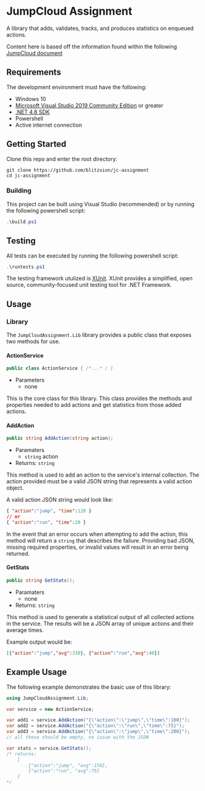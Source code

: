 # JumpCloud Assignment

A library that adds, validates, tracks, and produces statistics on enqueued actions.

Content here is based off the information found within the following [JumpCloud document](./Software%20Engineer%20-%20Backend%20Assignment.pdf)

## Requirements

The development environment must have the following:

- Windows 10
- [Microsoft Visual Studio 2019 Community Edition](https://visualstudio.microsoft.com/downloads/) or greater
- [.NET 4.8 SDK](https://dotnet.microsoft.com/download/dotnet-framework/thank-you/net48-developer-pack-offline-installer)
- Powershell
- Active internet connection

## Getting Started

Clone this repo and enter the root directory:
```shell
git clone https://github.com/blitzxion/jc-assignment
cd jc-assignment
```

### Building

This project can be built using Visual Studio (recommended) or by running the following powershell script:
```powershell
.\build.ps1
```

## Testing

All tests can be executed by running the following powershell script:

```powershell
.\runtests.ps1
```

The testing framework utulized is [XUnit](https://xunit.net/). XUnit provides a simplified, open source, community-focused unit testing tool for .NET Framework.

## Usage

### Library

The `JumpCloudAssignment.Lib` library provides a public class that exposes two methods for use.

#### ActionService
```csharp
public class ActionService { /*...* / }
```
- Parameters
  - none

This is the core class for this library. This class provides the methods and properties needed to add actions and get statistics from those added actions.

#### AddAction
```csharp
public string AddAction(string action);
```
- Paramaters
  - `string` action
- Returns: `string`

This method is used to add an action to the service's internal collection. The action provided must be a valid JSON string that represents a valid action object.

A valid action JSON string would look like:
```json
{ "action":"jump", "time":120 }
// or
{ "action":"run", "time":20 }
```

In the event that an error occurs when attempting to add the action, this method will return a `string` that describes the failure. Providing bad JSON, missing required properties, or invalid values will result in an error being returned. 

#### GetStats
```csharp
public string GetStats();
```
- Paramaters
  - none
- Returns: `string`

This method is used to generate a statistical output of all collected actions in the service. The results will be a JSON array of unique actions and their average times.

Example output would be:
```json
[{"action":"jump","avg":330}, {"action":"run","avg":40}]
```

## Example Usage

The following example demonstrates the basic use of this library:
```csharp
using JumpCloudAssignment.Lib;

var service = new ActionService;

var add1 = service.AddAction("{\"action\":\"jump\",\"time\":100}");
var add2 = service.AddAction("{\"action\":\"run\",\"time\":75}");
var add3 = service.AddAction("{\"action\":\"jump\",\"time\":200}");
// all these should be empty, no issue with the JSON

var stats = service.GetStats();
/* returns: 
    [
        {"action":"jump", "avg":150}, 
        {"action":"run", "avg":75}
    ]
*/

```
